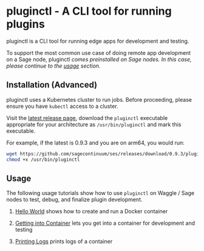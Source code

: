 # pluginctl - A CLI tool for running plugins

pluginctl is a CLI tool for running edge apps for development and testing.

To support the most common use case of doing remote app development on a Sage node, pluginctl _comes preinstalled on Sage nodes. In this case, please continue to the [usage](#Usage) section._

## Installation (Advanced)

pluginctl uses a Kubernetes cluster to run jobs. Before proceeding, please ensure you have `kubectl` access to a cluster.

Visit the [latest release page](https://github.com/sagecontinuum/ses/releases/latest), download the `pluginctl` executable appropriate for your architecture as `/usr/bin/pluginctl` and mark this executable.

For example, if the latest is 0.9.3 and you are on arm64, you would run:

```bash
wget https://github.com/sagecontinuum/ses/releases/download/0.9.3/pluginctl-arm64 -O /usr/bin/pluginctl
chmod +x /usr/bin/pluginctl
```

## Usage

The following usage tutorials show how to use `pluginctl` on Waggle / Sage nodes to test, debug, and finalize plugin development.

1. [Hello World](tutorial_helloworld.md) shows how to create and run a Docker container

2. [Getting into Container](tutorial_getintocontainer.md) lets you get into a container for development and testing

3. [Printing Logs](tutorial_printlog.md) prints logs of a container

